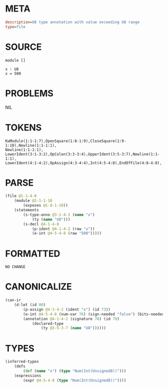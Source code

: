 # META
~~~ini
description=U8 type annotation with value exceeding U8 range
type=file
~~~
# SOURCE
~~~roc
module []

x : U8
x = 500
~~~
# PROBLEMS
NIL
# TOKENS
~~~zig
KwModule(1:1-1:7),OpenSquare(1:8-1:9),CloseSquare(1:9-1:10),Newline(1:1-1:1),
Newline(1:1-1:1),
LowerIdent(3:1-3:2),OpColon(3:3-3:4),UpperIdent(3:5-3:7),Newline(1:1-1:1),
LowerIdent(4:1-4:2),OpAssign(4:3-4:4),Int(4:5-4:8),EndOfFile(4:8-4:8),
~~~
# PARSE
~~~clojure
(file @1-1-4-8
	(module @1-1-1-10
		(exposes @1-8-1-10))
	(statements
		(s-type-anno @3-1-4-2 (name "x")
			(ty (name "U8")))
		(s-decl @4-1-4-8
			(p-ident @4-1-4-2 (raw "x"))
			(e-int @4-5-4-8 (raw "500")))))
~~~
# FORMATTED
~~~roc
NO CHANGE
~~~
# CANONICALIZE
~~~clojure
(can-ir
	(d-let (id 80)
		(p-assign @4-1-4-2 (ident "x") (id 73))
		(e-int @4-5-4-8 (num-var 76) (sign-needed "false") (bits-needed "9_to_15") (value "500") (id 76))
		(annotation @4-1-4-2 (signature 78) (id 79)
			(declared-type
				(ty @3-5-3-7 (name "U8"))))))
~~~
# TYPES
~~~clojure
(inferred-types
	(defs
		(def (name "x") (type "Num(Int(Unsigned8))")))
	(expressions
		(expr @4-5-4-8 (type "Num(Int(Unsigned8))"))))
~~~